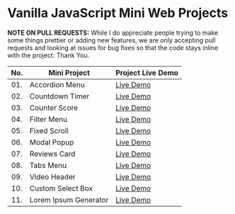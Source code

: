# Vanilla JavaScript Mini Web Projects

**NOTE ON PULL REQUESTS:**
While I do appreciate people trying to make some things prettier or adding new features, we are only accepting pull requests and looking at issues for bug fixes so that the code stays inline with the project. Thank You.


| No.  | Mini Project                       | Project Live Demo                                                   |
| :--: |------------------------------------|---------------------------------------------------------------------|
| 01.  | Accordion Menu        	            | [Live Demo](https://miniwebproject.vercel.app/accordion-menu/)      |
| 02.  | Countdown Timer                    | [Live Demo](https://miniwebproject.vercel.app/countdown-timer/)     |
| 03.  | Counter Score                      | [Live Demo](https://miniwebproject.vercel.app/counter-score/)       |
| 04.  | Filter Menu                        | [Live Demo](https://miniwebproject.vercel.app/filter-menu/)         |
| 05.  | Fixed Scroll                       | [Live Demo](https://miniwebproject.vercel.app/fixed-scroll/)        |
| 06.  | Modal Popup                        | [Live Demo](https://miniwebproject.vercel.app/modal-popup/)         |
| 07.  | Reviews Card                       | [Live Demo](https://miniwebproject.vercel.app/reviews-card/)        |
| 08.  | Tabs Menu                          | [Live Demo](https://miniwebproject.vercel.app/tabs-menu/)           |
| 09.  | Video Header                       | [Live Demo](https://miniwebproject.vercel.app/video-header/)        |
| 10.  | Custom Select Box                  | [Live Demo](https://miniwebproject.vercel.app/custom-select/)       |
| 11.  | Lorem Ipsum Generator              | [Live Demo](https://miniwebproject.vercel.app/lorem-ipsum/)         |
